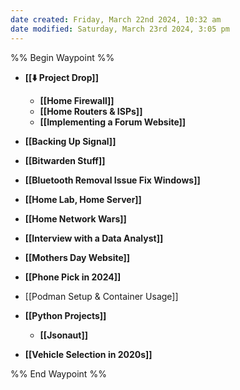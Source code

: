 ```yaml
---
date created: Friday, March 22nd 2024, 10:32 am
date modified: Saturday, March 23rd 2024, 3:05 pm
---
```


%% Begin Waypoint %%
- **[[⬇️ Project Drop]]**
	- **[[Home Firewall]]**
	- **[[Home Routers & ISPs]]**
	- **[[Implementing a Forum Website]]**
- **[[Backing Up Signal]]**
- **[[Bitwarden Stuff]]**
- **[[Bluetooth Removal Issue Fix Windows]]**

- **[[Home Lab, Home Server]]**
- **[[Home Network Wars]]**
- **[[Interview with a Data Analyst]]**
- **[[Mothers Day Website]]**

- **[[Phone Pick in 2024]]**
- [[Podman Setup & Container Usage]]
- **[[Python Projects]]**
	- **[[Jsonaut]]**
- **[[Vehicle Selection in 2020s]]**

%% End Waypoint %%